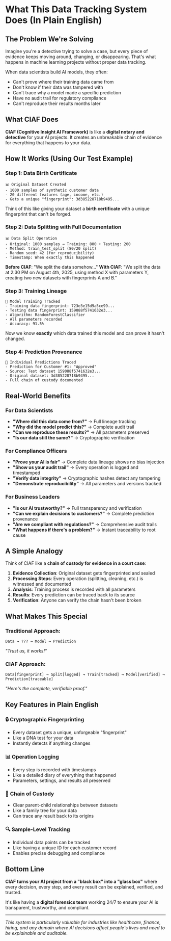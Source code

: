 # What This Data Tracking System Does (In Plain English)

## The Problem We're Solving

Imagine you're a detective trying to solve a case, but every piece of evidence keeps moving around, changing, or disappearing. That's what happens in machine learning projects without proper data tracking.

When data scientists build AI models, they often:
- Can't prove where their training data came from
- Don't know if their data was tampered with
- Can't trace why a model made a specific prediction
- Have no audit trail for regulatory compliance
- Can't reproduce their results months later

## What CIAF Does

**CIAF (Cognitive Insight AI Framework)** is like a **digital notary and detective** for your AI projects. It creates an unbreakable chain of evidence for everything that happens to your data.

## How It Works (Using Our Test Example)

### Step 1: Data Birth Certificate
```
📊 Original Dataset Created
- 1000 samples of synthetic customer data
- 20 different features (age, income, etc.)
- Gets a unique "fingerprint": 3d385228718b9495...
```

Think of this like giving your dataset a **birth certificate** with a unique fingerprint that can't be forged.

### Step 2: Data Splitting with Full Documentation
```
📊 Data Split Operation
- Original: 1000 samples → Training: 800 + Testing: 200
- Method: train_test_split (80/20 split)
- Random seed: 42 (for reproducibility)
- Timestamp: When exactly this happened
```

**Before CIAF**: "We split the data somehow..."
**With CIAF**: "We split the data at 2:30 PM on August 4th, 2025, using method X with parameters Y, creating two new datasets with fingerprints A and B."

### Step 3: Training Lineage
```
🎯 Model Training Tracked
- Training data fingerprint: 723e3e15d9a5ce99...
- Testing data fingerprint: 159088f5741632e3...
- Algorithm: RandomForestClassifier
- All parameters recorded
- Accuracy: 91.5%
```

Now we know **exactly** which data trained this model and can prove it hasn't changed.

### Step 4: Prediction Provenance
```
🔮 Individual Predictions Traced
- Prediction for Customer #1: "Approved"
- Source: Test dataset 159088f5741632e3...
- Original dataset: 3d385228718b9495...
- Full chain of custody documented
```

## Real-World Benefits

### For Data Scientists
- **"Where did this data come from?"** → Full lineage tracking
- **"Why did the model predict this?"** → Complete audit trail
- **"Can we reproduce these results?"** → All parameters preserved
- **"Is our data still the same?"** → Cryptographic verification

### For Compliance Officers
- **"Prove your AI is fair"** → Complete data lineage shows no bias injection
- **"Show us your audit trail"** → Every operation is logged and timestamped
- **"Verify data integrity"** → Cryptographic hashes detect any tampering
- **"Demonstrate reproducibility"** → All parameters and versions tracked

### For Business Leaders
- **"Is our AI trustworthy?"** → Full transparency and verification
- **"Can we explain decisions to customers?"** → Complete prediction provenance
- **"Are we compliant with regulations?"** → Comprehensive audit trails
- **"What happens if there's a problem?"** → Instant traceability to root cause

## A Simple Analogy

Think of CIAF like a **chain of custody for evidence in a court case**:

1. **Evidence Collection**: Original dataset gets fingerprinted and sealed
2. **Processing Steps**: Every operation (splitting, cleaning, etc.) is witnessed and documented
3. **Analysis**: Training process is recorded with all parameters
4. **Results**: Every prediction can be traced back to its source
5. **Verification**: Anyone can verify the chain hasn't been broken

## What Makes This Special

### Traditional Approach:
```
Data → ??? → Model → Prediction
```
*"Trust us, it works!"*

### CIAF Approach:
```
Data[fingerprint] → Split[logged] → Train[tracked] → Model[verified] → Prediction[traceable]
```
*"Here's the complete, verifiable proof."*

## Key Features in Plain English

### 🔒 **Cryptographic Fingerprinting**
- Every dataset gets a unique, unforgeable "fingerprint"
- Like a DNA test for your data
- Instantly detects if anything changes

### 📊 **Operation Logging**
- Every step is recorded with timestamps
- Like a detailed diary of everything that happened
- Parameters, settings, and results all preserved

### 🔗 **Chain of Custody**
- Clear parent-child relationships between datasets
- Like a family tree for your data
- Can trace any result back to its origins

### 🔍 **Sample-Level Tracking**
- Individual data points can be tracked
- Like having a unique ID for each customer record
- Enables precise debugging and compliance

## Bottom Line

**CIAF turns your AI project from a "black box" into a "glass box"** where every decision, every step, and every result can be explained, verified, and trusted.

It's like having a **digital forensics team** working 24/7 to ensure your AI is transparent, trustworthy, and compliant.

---

*This system is particularly valuable for industries like healthcare, finance, hiring, and any domain where AI decisions affect people's lives and need to be explainable and auditable.*
